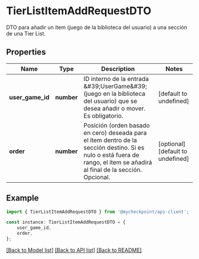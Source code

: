 # TierListItemAddRequestDTO

DTO para añadir un ítem (juego de la biblioteca del usuario) a una sección de una Tier List.

## Properties

Name | Type | Description | Notes
------------ | ------------- | ------------- | -------------
**user_game_id** | **number** | ID interno de la entrada \&#39;UserGame\&#39; (juego en la biblioteca del usuario) que se desea añadir o mover. Es obligatorio. | [default to undefined]
**order** | **number** | Posición (orden basado en cero) deseada para el ítem dentro de la sección destino. Si es nulo o está fuera de rango, el ítem se añadirá al final de la sección. Opcional. | [optional] [default to undefined]

## Example

```typescript
import { TierListItemAddRequestDTO } from '@mycheckpoint/api-client';

const instance: TierListItemAddRequestDTO = {
    user_game_id,
    order,
};
```

[[Back to Model list]](../README.md#documentation-for-models) [[Back to API list]](../README.md#documentation-for-api-endpoints) [[Back to README]](../README.md)
